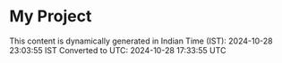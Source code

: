 # My Project

This content is dynamically generated in Indian Time (IST): 2024-10-28 23:03:55 IST
Converted to UTC: 2024-10-28 17:33:55 UTC

